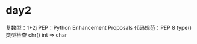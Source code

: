 # day2
  复数型：1+2j
  PEP：Python Enhancement Proposals
  代码规范：PEP 8
  type() 类型检查
  chr() int => char
